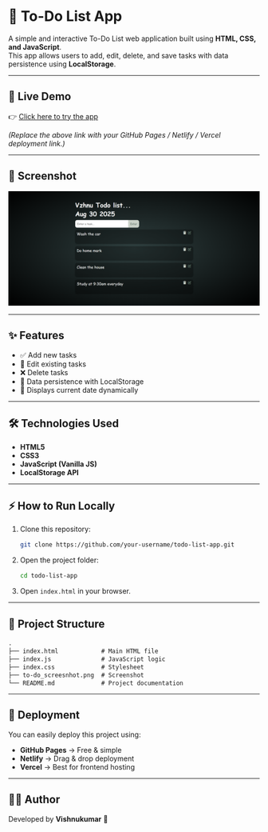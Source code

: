 # 📝 To-Do List App

A simple and interactive To-Do List web application built using **HTML, CSS, and JavaScript**.  
This app allows users to add, edit, delete, and save tasks with data persistence using **LocalStorage**.

---

## 🚀 Live Demo
👉 [Click here to try the app](https://task-wallet.netlify.app/)  

*(Replace the above link with your GitHub Pages / Netlify / Vercel deployment link.)*

---

## 📸 Screenshot
![App Screenshot](./to-do_screesnhot.png)

---

## ✨ Features
- ✅ Add new tasks  
- 📝 Edit existing tasks  
- ❌ Delete tasks  
- 💾 Data persistence with LocalStorage  
- 📅 Displays current date dynamically  

---

## 🛠️ Technologies Used
- **HTML5**  
- **CSS3**  
- **JavaScript (Vanilla JS)**  
- **LocalStorage API**  

---

## ⚡ How to Run Locally
1. Clone this repository:
   ```bash
   git clone https://github.com/your-username/todo-list-app.git
   ```
2. Open the project folder:
   ```bash
   cd todo-list-app
   ```
3. Open `index.html` in your browser.

---

## 📂 Project Structure
```
.
├── index.html            # Main HTML file
├── index.js              # JavaScript logic
├── index.css             # Stylesheet
├── to-do_screesnhot.png  # Screenshot
└── README.md             # Project documentation
```

---

## 📌 Deployment
You can easily deploy this project using:
- **GitHub Pages** → Free & simple  
- **Netlify** → Drag & drop deployment  
- **Vercel** → Best for frontend hosting  

---

## 👨‍💻 Author
Developed by **Vishnukumar** 🚀  



